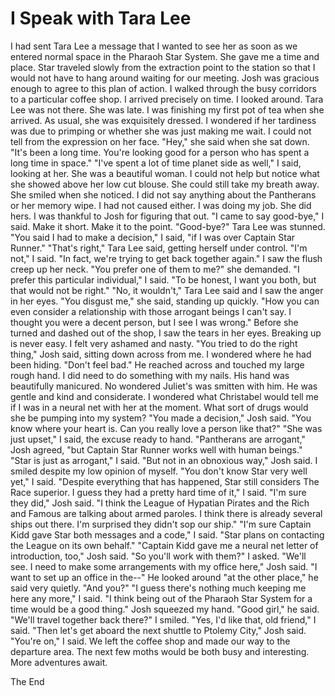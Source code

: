 # I Speak with Tara Lee #

I had sent Tara Lee a message that I wanted to see her as soon as we
entered normal space in the Pharaoh Star System. She gave me a time and
place. Star traveled slowly from the extraction point to the station so
that I would not have to hang around waiting for our meeting. Josh was
gracious enough to agree to this plan of action.
I walked through the busy corridors to a particular coffee shop. I arrived
precisely on time. I looked around. Tara Lee was not there.
She was late. I was finishing my first pot of tea when she arrived.
As usual, she was exquisitely dressed. I wondered if her tardiness was due
to primping or whether she was just making me wait. I could not tell from
the expression on her face.
"Hey," she said when she sat down. "It's been a long time. You're looking
good for a person who has spent a long time in space."
"I've spent a lot of time planet side as well," I said, looking at her. She
was a beautiful woman. I could not help but notice what she showed above
her low cut blouse. She could still take my breath away. She smiled when
she noticed.
I did not say anything about the Pantherans or her memory wipe. I had not
caused either. I was doing my job. She did hers. I was thankful to Josh for
figuring that out.
"I came to say good-bye," I said. Make it short. Make it to the point.
"Good-bye?" Tara Lee was stunned.
"You said I had to make a decision," I said, "if I was over Captain Star
Runner."
"That's right," Tara Lee said, getting herself under control.
"I'm not," I said. "In fact, we're trying to get back together again."
I saw the flush creep up her neck.
"You prefer one of them to me?" she demanded.
"I prefer this particular individual," I said. "To be honest, I want you
both, but that would not be right."
"No, it wouldn't," Tara Lee said and I saw the anger in her eyes. "You
disgust me," she said, standing up quickly. "How you can even consider a
relationship with those arrogant beings I can't say. I thought you were a
decent person, but I see I was wrong."
Before she turned and dashed out of the shop, I saw the tears in her eyes.
Breaking up is never easy. I felt very ashamed and nasty.
"You tried to do the right thing," Josh said, sitting down across from me.
I wondered where he had been hiding. "Don't feel bad." He reached across
and touched my large rough hand. I did need to do something with my nails.
His hand was beautifully manicured. No wondered Juliet's was smitten with
him. He was gentle and kind and considerate. I wondered what Christabel
would tell me if I was in a neural net with her at the moment. What sort of
drugs would she be pumping into my system?
"You made a decision," Josh said. "You know where your heart is. Can you
really love a person like that?"
"She was just upset," I said, the excuse ready to hand.
"Pantherans are arrogant," Josh agreed, "but Captain Star Runner works well
with human beings."
"Star is just as arrogant," I said.
"But not in an obnoxious way," Josh said.
I smiled despite my low opinion of myself. "You don't know Star very well
yet," I said. "Despite everything that has happened, Star still considers
The Race superior. I guess they had a pretty hard time of it," I said.
"I'm sure they did," Josh said. "I think the League of Hypatian Pirates and
the Rich and Famous are talking about armed paroles. I think there is
already several ships out there. I'm surprised they didn't sop our ship."
"I'm sure Captain Kidd gave Star both messages and a code," I said. "Star
plans on contacting the League on its own behalf."
"Captain Kidd gave me a neural net letter of introduction, too," Josh said.
"So you'll work with them?" I asked.
"We'll see. I need to make some arrangements with my office here," Josh
said. "I want to set up an office in the--" He looked around "at the other
place," he said very quietly. "And you?"
"I guess there's nothing much keeping me here any more," I said. "I think
being out of the Pharaoh Star System for a time would be a good thing."
Josh squeezed my hand.
"Good girl," he said. "We'll travel together back there?"
I smiled.
"Yes, I'd like that, old friend," I said.
"Then let's get aboard the next shuttle to Ptolemy City," Josh said.
"You're on," I said.
We left the coffee shop and made our way to the departure area. The next
few moths would be both busy and interesting. More adventures await.

The End
